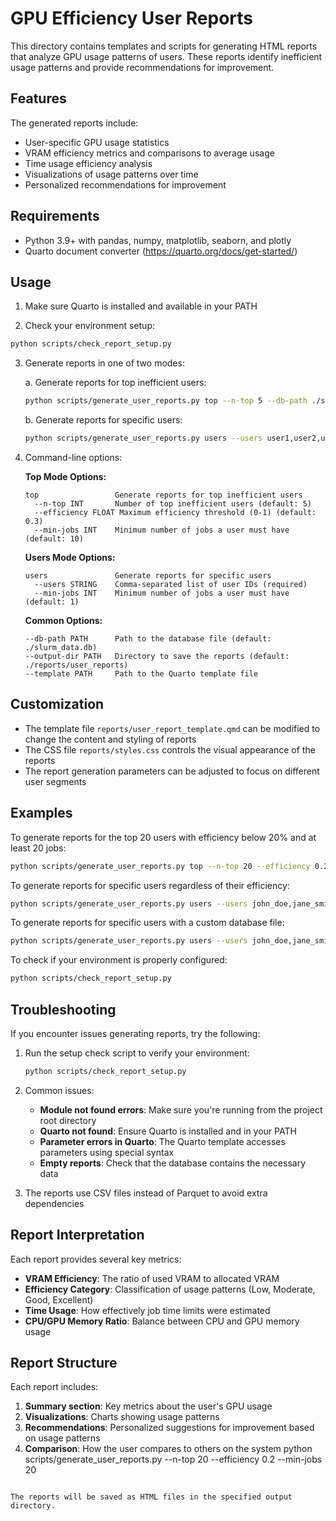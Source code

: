 # GPU Efficiency User Reports

This directory contains templates and scripts for generating HTML reports that analyze GPU usage patterns of users. These reports identify inefficient usage patterns and provide recommendations for improvement.

## Features

The generated reports include:
- User-specific GPU usage statistics
- VRAM efficiency metrics and comparisons to average usage
- Time usage efficiency analysis
- Visualizations of usage patterns over time
- Personalized recommendations for improvement

## Requirements

- Python 3.9+ with pandas, numpy, matplotlib, seaborn, and plotly
- Quarto document converter (https://quarto.org/docs/get-started/)

## Usage

1. Make sure Quarto is installed and available in your PATH

2. Check your environment setup:

```bash
python scripts/check_report_setup.py
```

3. Generate reports in one of two modes:

   a. Generate reports for top inefficient users:
   
   ```bash
   python scripts/generate_user_reports.py top --n-top 5 --db-path ./slurm_data.db
   ```
   
   b. Generate reports for specific users:
   
   ```bash
   python scripts/generate_user_reports.py users --users user1,user2,user3 --db-path ./slurm_data.db
   ```

4. Command-line options:

   **Top Mode Options:**
   ```
   top                 Generate reports for top inefficient users
     --n-top INT       Number of top inefficient users (default: 5)
     --efficiency FLOAT Maximum efficiency threshold (0-1) (default: 0.3)
     --min-jobs INT    Minimum number of jobs a user must have (default: 10)
   ```

   **Users Mode Options:**
   ```
   users               Generate reports for specific users
     --users STRING    Comma-separated list of user IDs (required)
     --min-jobs INT    Minimum number of jobs a user must have (default: 1)
   ```

   **Common Options:**
   ```
   --db-path PATH      Path to the database file (default: ./slurm_data.db)
   --output-dir PATH   Directory to save the reports (default: ./reports/user_reports)
   --template PATH     Path to the Quarto template file
   ```

## Customization

- The template file `reports/user_report_template.qmd` can be modified to change the content and styling of reports
- The CSS file `reports/styles.css` controls the visual appearance of the reports
- The report generation parameters can be adjusted to focus on different user segments

## Examples

To generate reports for the top 20 users with efficiency below 20% and at least 20 jobs:

```bash
python scripts/generate_user_reports.py top --n-top 20 --efficiency 0.2 --min-jobs 20
```

To generate reports for specific users regardless of their efficiency:

```bash
python scripts/generate_user_reports.py users --users john_doe,jane_smith,bob_johnson
```

To generate reports for specific users with a custom database file:

```bash
python scripts/generate_user_reports.py users --users john_doe,jane_smith --db-path ./slurm_data_new.db
```

To check if your environment is properly configured:

```bash
python scripts/check_report_setup.py
```

## Troubleshooting

If you encounter issues generating reports, try the following:

1. Run the setup check script to verify your environment:
   ```bash
   python scripts/check_report_setup.py
   ```

2. Common issues:
   - **Module not found errors**: Make sure you're running from the project root directory
   - **Quarto not found**: Ensure Quarto is installed and in your PATH
   - **Parameter errors in Quarto**: The Quarto template accesses parameters using special syntax
   - **Empty reports**: Check that the database contains the necessary data

3. The reports use CSV files instead of Parquet to avoid extra dependencies

## Report Interpretation

Each report provides several key metrics:

- **VRAM Efficiency**: The ratio of used VRAM to allocated VRAM
- **Efficiency Category**: Classification of usage patterns (Low, Moderate, Good, Excellent)
- **Time Usage**: How effectively job time limits were estimated
- **CPU/GPU Memory Ratio**: Balance between CPU and GPU memory usage

## Report Structure

Each report includes:

1. **Summary section**: Key metrics about the user's GPU usage
2. **Visualizations**: Charts showing usage patterns
3. **Recommendations**: Personalized suggestions for improvement based on usage patterns
4. **Comparison**: How the user compares to others on the system
python scripts/generate_user_reports.py --n-top 20 --efficiency 0.2 --min-jobs 20
```

The reports will be saved as HTML files in the specified output directory.
